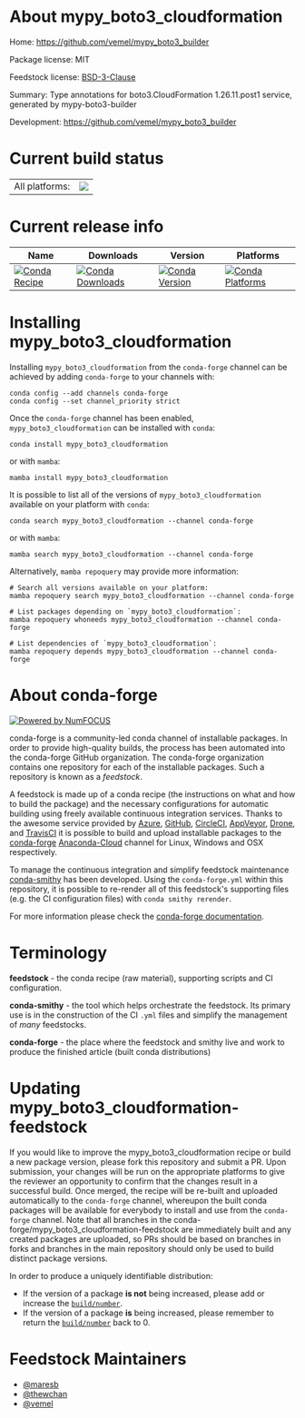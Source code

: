 About mypy_boto3_cloudformation
===============================

Home: https://github.com/vemel/mypy_boto3_builder

Package license: MIT

Feedstock license: [BSD-3-Clause](https://github.com/conda-forge/mypy_boto3_cloudformation-feedstock/blob/main/LICENSE.txt)

Summary: Type annotations for boto3.CloudFormation 1.26.11.post1 service, generated by mypy-boto3-builder

Development: https://github.com/vemel/mypy_boto3_builder

Current build status
====================


<table><tr><td>All platforms:</td>
    <td>
      <a href="https://dev.azure.com/conda-forge/feedstock-builds/_build/latest?definitionId=12747&branchName=main">
        <img src="https://dev.azure.com/conda-forge/feedstock-builds/_apis/build/status/mypy_boto3_cloudformation-feedstock?branchName=main">
      </a>
    </td>
  </tr>
</table>

Current release info
====================

| Name | Downloads | Version | Platforms |
| --- | --- | --- | --- |
| [![Conda Recipe](https://img.shields.io/badge/recipe-mypy_boto3_cloudformation-green.svg)](https://anaconda.org/conda-forge/mypy_boto3_cloudformation) | [![Conda Downloads](https://img.shields.io/conda/dn/conda-forge/mypy_boto3_cloudformation.svg)](https://anaconda.org/conda-forge/mypy_boto3_cloudformation) | [![Conda Version](https://img.shields.io/conda/vn/conda-forge/mypy_boto3_cloudformation.svg)](https://anaconda.org/conda-forge/mypy_boto3_cloudformation) | [![Conda Platforms](https://img.shields.io/conda/pn/conda-forge/mypy_boto3_cloudformation.svg)](https://anaconda.org/conda-forge/mypy_boto3_cloudformation) |

Installing mypy_boto3_cloudformation
====================================

Installing `mypy_boto3_cloudformation` from the `conda-forge` channel can be achieved by adding `conda-forge` to your channels with:

```
conda config --add channels conda-forge
conda config --set channel_priority strict
```

Once the `conda-forge` channel has been enabled, `mypy_boto3_cloudformation` can be installed with `conda`:

```
conda install mypy_boto3_cloudformation
```

or with `mamba`:

```
mamba install mypy_boto3_cloudformation
```

It is possible to list all of the versions of `mypy_boto3_cloudformation` available on your platform with `conda`:

```
conda search mypy_boto3_cloudformation --channel conda-forge
```

or with `mamba`:

```
mamba search mypy_boto3_cloudformation --channel conda-forge
```

Alternatively, `mamba repoquery` may provide more information:

```
# Search all versions available on your platform:
mamba repoquery search mypy_boto3_cloudformation --channel conda-forge

# List packages depending on `mypy_boto3_cloudformation`:
mamba repoquery whoneeds mypy_boto3_cloudformation --channel conda-forge

# List dependencies of `mypy_boto3_cloudformation`:
mamba repoquery depends mypy_boto3_cloudformation --channel conda-forge
```


About conda-forge
=================

[![Powered by
NumFOCUS](https://img.shields.io/badge/powered%20by-NumFOCUS-orange.svg?style=flat&colorA=E1523D&colorB=007D8A)](https://numfocus.org)

conda-forge is a community-led conda channel of installable packages.
In order to provide high-quality builds, the process has been automated into the
conda-forge GitHub organization. The conda-forge organization contains one repository
for each of the installable packages. Such a repository is known as a *feedstock*.

A feedstock is made up of a conda recipe (the instructions on what and how to build
the package) and the necessary configurations for automatic building using freely
available continuous integration services. Thanks to the awesome service provided by
[Azure](https://azure.microsoft.com/en-us/services/devops/), [GitHub](https://github.com/),
[CircleCI](https://circleci.com/), [AppVeyor](https://www.appveyor.com/),
[Drone](https://cloud.drone.io/welcome), and [TravisCI](https://travis-ci.com/)
it is possible to build and upload installable packages to the
[conda-forge](https://anaconda.org/conda-forge) [Anaconda-Cloud](https://anaconda.org/)
channel for Linux, Windows and OSX respectively.

To manage the continuous integration and simplify feedstock maintenance
[conda-smithy](https://github.com/conda-forge/conda-smithy) has been developed.
Using the ``conda-forge.yml`` within this repository, it is possible to re-render all of
this feedstock's supporting files (e.g. the CI configuration files) with ``conda smithy rerender``.

For more information please check the [conda-forge documentation](https://conda-forge.org/docs/).

Terminology
===========

**feedstock** - the conda recipe (raw material), supporting scripts and CI configuration.

**conda-smithy** - the tool which helps orchestrate the feedstock.
                   Its primary use is in the construction of the CI ``.yml`` files
                   and simplify the management of *many* feedstocks.

**conda-forge** - the place where the feedstock and smithy live and work to
                  produce the finished article (built conda distributions)


Updating mypy_boto3_cloudformation-feedstock
============================================

If you would like to improve the mypy_boto3_cloudformation recipe or build a new
package version, please fork this repository and submit a PR. Upon submission,
your changes will be run on the appropriate platforms to give the reviewer an
opportunity to confirm that the changes result in a successful build. Once
merged, the recipe will be re-built and uploaded automatically to the
`conda-forge` channel, whereupon the built conda packages will be available for
everybody to install and use from the `conda-forge` channel.
Note that all branches in the conda-forge/mypy_boto3_cloudformation-feedstock are
immediately built and any created packages are uploaded, so PRs should be based
on branches in forks and branches in the main repository should only be used to
build distinct package versions.

In order to produce a uniquely identifiable distribution:
 * If the version of a package **is not** being increased, please add or increase
   the [``build/number``](https://docs.conda.io/projects/conda-build/en/latest/resources/define-metadata.html#build-number-and-string).
 * If the version of a package **is** being increased, please remember to return
   the [``build/number``](https://docs.conda.io/projects/conda-build/en/latest/resources/define-metadata.html#build-number-and-string)
   back to 0.

Feedstock Maintainers
=====================

* [@maresb](https://github.com/maresb/)
* [@thewchan](https://github.com/thewchan/)
* [@vemel](https://github.com/vemel/)

